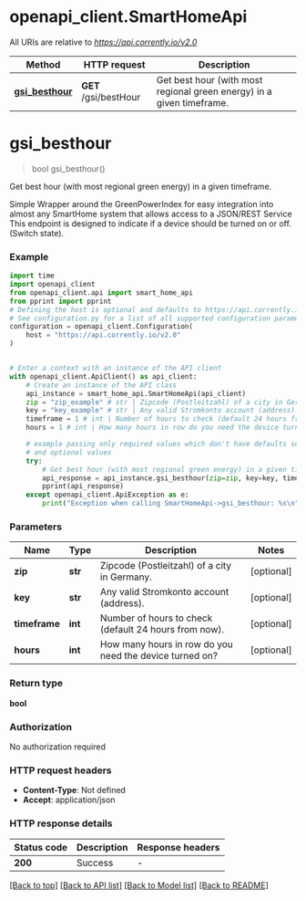 # openapi_client.SmartHomeApi

All URIs are relative to *https://api.corrently.io/v2.0*

Method | HTTP request | Description
------------- | ------------- | -------------
[**gsi_besthour**](SmartHomeApi.md#gsi_besthour) | **GET** /gsi/bestHour | Get best hour (with most regional green energy) in a given timeframe.


# **gsi_besthour**
> bool gsi_besthour()

Get best hour (with most regional green energy) in a given timeframe.

Simple Wrapper around the GreenPowerIndex for easy integration into almost any SmartHome system that allows access to a JSON/REST Service This endpoint is designed to indicate if a device should be turned on or off. (Switch state). 

### Example

```python
import time
import openapi_client
from openapi_client.api import smart_home_api
from pprint import pprint
# Defining the host is optional and defaults to https://api.corrently.io/v2.0
# See configuration.py for a list of all supported configuration parameters.
configuration = openapi_client.Configuration(
    host = "https://api.corrently.io/v2.0"
)


# Enter a context with an instance of the API client
with openapi_client.ApiClient() as api_client:
    # Create an instance of the API class
    api_instance = smart_home_api.SmartHomeApi(api_client)
    zip = "zip_example" # str | Zipcode (Postleitzahl) of a city in Germany. (optional)
    key = "key_example" # str | Any valid Stromkonto account (address). (optional)
    timeframe = 1 # int | Number of hours to check (default 24 hours from now). (optional)
    hours = 1 # int | How many hours in row do you need the device turned on? (optional)

    # example passing only required values which don't have defaults set
    # and optional values
    try:
        # Get best hour (with most regional green energy) in a given timeframe.
        api_response = api_instance.gsi_besthour(zip=zip, key=key, timeframe=timeframe, hours=hours)
        pprint(api_response)
    except openapi_client.ApiException as e:
        print("Exception when calling SmartHomeApi->gsi_besthour: %s\n" % e)
```


### Parameters

Name | Type | Description  | Notes
------------- | ------------- | ------------- | -------------
 **zip** | **str**| Zipcode (Postleitzahl) of a city in Germany. | [optional]
 **key** | **str**| Any valid Stromkonto account (address). | [optional]
 **timeframe** | **int**| Number of hours to check (default 24 hours from now). | [optional]
 **hours** | **int**| How many hours in row do you need the device turned on? | [optional]

### Return type

**bool**

### Authorization

No authorization required

### HTTP request headers

 - **Content-Type**: Not defined
 - **Accept**: application/json


### HTTP response details
| Status code | Description | Response headers |
|-------------|-------------|------------------|
**200** | Success |  -  |

[[Back to top]](#) [[Back to API list]](../README.md#documentation-for-api-endpoints) [[Back to Model list]](../README.md#documentation-for-models) [[Back to README]](../README.md)

